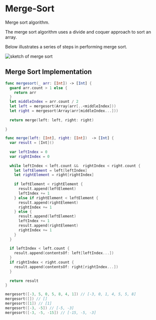 # Merge-Sort

Merge sort algorithm.

The merge sort algorithm uses a divide and coquer approach to sort an array. 

Below illustrates a series of steps in performing merge sort. 

![sketch of merge sort](https://user-images.githubusercontent.com/1819208/97167268-e5841200-175c-11eb-8e01-a8322e5ffbd6.jpg)

## Merge Sort Implementation 

```swift 
func mergesort(_ arr: [Int]) -> [Int] {
  guard arr.count > 1 else {
    return arr
  }
  let middleIndex = arr.count / 2
  let left = mergesort(Array(arr[..<middleIndex]))
  let right = mergesort(Array(arr[middleIndex...]))
  
  return merge(left: left, right: right)
  
}

func merge(left: [Int], right: [Int])  -> [Int] {
  var result = [Int]()
  
  var leftIndex = 0
  var rightIndex = 0
  
  while leftIndex < left.count &&  rightIndex < right.count {
    let leftElement = left[leftIndex]
    let rightElement = right[rightIndex]
    
    if leftElement < rightElement {
      result.append(leftElement)
      leftIndex += 1
    } else if rightElement < leftElement {
      result.append(rightElement)
      rightIndex += 1
    } else {
      result.append(leftElement)
      leftIndex += 1
      result.append(rightElement)
      rightIndex += 1
    }
  }
  
  if leftIndex < left.count {
    result.append(contentsOf: left[leftIndex...])
  }
  if rightIndex < right.count {
    result.append(contentsOf: right[rightIndex...])
  }
  
  return result
}

mergesort([-3, 5, 0, 5, 8, 4, 1]) // [-3, 0, 1, 4, 5, 5, 8]
mergesort([]) // []
mergesort([1]) // [1]
mergesort([-3, -5]) // [-5, -3]
mergesort([-3, -5, -15]) // [-15, -5, -3]
```
